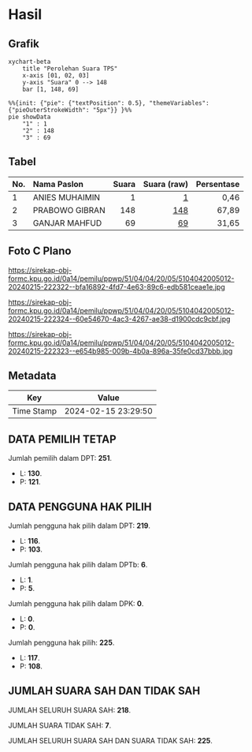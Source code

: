# Hasil

## Grafik

```mermaid
xychart-beta
    title "Perolehan Suara TPS"
    x-axis [01, 02, 03]
    y-axis "Suara" 0 --> 148
    bar [1, 148, 69]
```

```mermaid
%%{init: {"pie": {"textPosition": 0.5}, "themeVariables": {"pieOuterStrokeWidth": "5px"}} }%%
pie showData
    "1" : 1
    "2" : 148
    "3" : 69
```

## Tabel

| No. | Nama Paslon    | Suara | Suara (raw) | Persentase |
|:--- |:-------------- | -----:| -----------:| ----------:|
| 1   | ANIES MUHAIMIN | 1     | [1][p-1]    | 0,46       |
| 2   | PRABOWO GIBRAN | 148   | [148][p-2]  | 67,89      |
| 3   | GANJAR MAHFUD  | 69    | [69][p-3]   | 31,65      |


[p-1]: https://github.com/gigit-pemilu/pemilu-2024-51-bali/blob/main/pilpres/hitung-suara/sub/51-bali/sub/04-gianyar/sub/04-tampaksiring/sub/2005-pejeng-kawan/sub/012-tps/sub/paslon-1.txt
[p-2]: https://github.com/gigit-pemilu/pemilu-2024-51-bali/blob/main/pilpres/hitung-suara/sub/51-bali/sub/04-gianyar/sub/04-tampaksiring/sub/2005-pejeng-kawan/sub/012-tps/sub/paslon-2.txt
[p-3]: https://github.com/gigit-pemilu/pemilu-2024-51-bali/blob/main/pilpres/hitung-suara/sub/51-bali/sub/04-gianyar/sub/04-tampaksiring/sub/2005-pejeng-kawan/sub/012-tps/sub/paslon-3.txt

## Foto C Plano

https://sirekap-obj-formc.kpu.go.id/0a14/pemilu/ppwp/51/04/04/20/05/5104042005012-20240215-222322--bfa16892-4fd7-4e63-89c6-edb581ceae1e.jpg

https://sirekap-obj-formc.kpu.go.id/0a14/pemilu/ppwp/51/04/04/20/05/5104042005012-20240215-222324--60e54670-4ac3-4267-ae38-d1900cdc9cbf.jpg

https://sirekap-obj-formc.kpu.go.id/0a14/pemilu/ppwp/51/04/04/20/05/5104042005012-20240215-222323--e654b985-009b-4b0a-896a-35fe0cd37bbb.jpg


## Metadata

| Key        | Value               |
| ---------- | ------------------- |
| Time Stamp | 2024-02-15 23:29:50 |


## DATA PEMILIH TETAP

Jumlah pemilih dalam DPT: **251**.
 * L: **130**.
 * P: **121**.

## DATA PENGGUNA HAK PILIH

Jumlah pengguna hak pilih dalam DPT: **219**.
 * L: **116**.
 * P: **103**.

Jumlah pengguna hak pilih dalam DPTb: **6**.
 * L: **1**.
 * P: **5**.

Jumlah pengguna hak pilih dalam DPK: **0**.
 * L: **0**.
 * P: **0**.

Jumlah pengguna hak pilih: **225**.
 * L: **117**.
 * P: **108**.

## JUMLAH SUARA SAH DAN TIDAK SAH

JUMLAH SELURUH SUARA SAH: **218**.

JUMLAH SUARA TIDAK SAH: **7**.

JUMLAH SELURUH SUARA SAH DAN SUARA TIDAK SAH: **225**.


